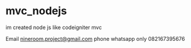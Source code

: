 # mvc_nodejs
im created node js like codeigniter mvc

Email
nineroom.project@gmail.com
phone
whatsapp only 082167395676
